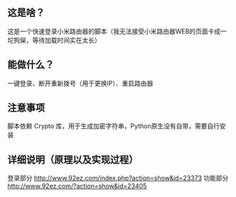 ## 这是啥？
这是一个快速登录小米路由器的脚本（我无法接受小米路由器WEB的页面卡成一坨狗屎，等待加载时间实在太长）
## 能做什么？
一键登录、断开重新拨号（用于更换IP）、重启路由器
## 注意事项
脚本依赖 Crypto 库，用于生成加密字符串，Python原生没有自带，需要自行安装
## 详细说明（原理以及实现过程）
登录部分 http://www.92ez.com/index.php?action=show&id=23373
功能部分 http://www.92ez.com/?action=show&id=23405 
